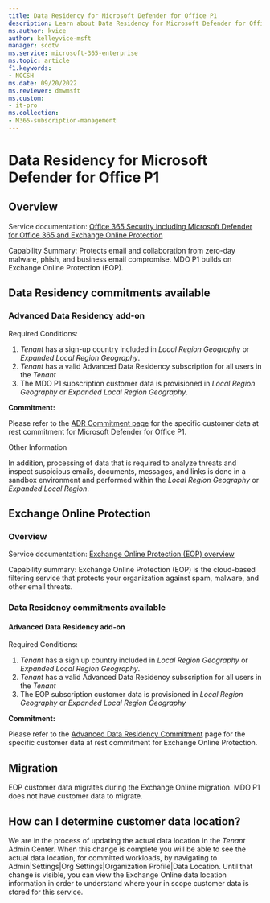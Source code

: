 ```yaml
---
title: Data Residency for Microsoft Defender for Office P1
description: Learn about Data Residency for Microsoft Defender for Office P1
ms.author: kvice
author: kelleyvice-msft
manager: scotv
ms.service: microsoft-365-enterprise
ms.topic: article
f1.keywords:
- NOCSH
ms.date: 09/20/2022
ms.reviewer: dmwmsft
ms.custom:
- it-pro
ms.collection:
- M365-subscription-management
---
```


# Data Residency for Microsoft Defender for Office P1

## Overview

Service documentation: [Office 365 Security including Microsoft Defender for Office 365 and Exchange Online Protection](/microsoft-365/security/office-365-security/defender-for-office-365)

Capability Summary: Protects email and collaboration from zero-day malware, phish, and business email compromise.  MDO P1 builds on Exchange Online Protection (EOP).  

## Data Residency commitments available

### Advanced Data Residency add-on

Required Conditions:

1. _Tenant_ has a sign-up country included in _Local Region Geography_ or _Expanded Local Region Geography_.
1. _Tenant_ has a valid Advanced Data Residency subscription for all users in the _Tenant_
1. The MDO P1 subscription customer data is provisioned in _Local Region Geography_ or _Expanded Local Region Geography_.

**Commitment:**

Please refer to the [ADR Commitment page](m365-dr-commitments.md#microsoft-defender-for-office-p1) for the specific customer data at rest commitment for Microsoft Defender for Office P1.

Other Information

In addition, processing of data that is required to analyze threats and inspect suspicious emails, documents, messages, and links is done in a sandbox environment and performed within the _Local Region Geography_ or _Expanded Local Region_.

## Exchange Online Protection

### Overview

Service documentation: [Exchange Online Protection (EOP) overview](/microsoft-365/security/office-365-security/eop-about)

Capability summary: Exchange Online Protection (EOP) is the cloud-based filtering service that protects your organization against spam, malware, and other email threats.

### Data Residency commitments available

#### Advanced Data Residency add-on

Required Conditions:

1. _Tenant_ has a sign up country included in _Local Region Geography_ or _Expanded Local Region Geography_.
1. _Tenant_ has a valid Advanced Data Residency subscription for all users in the _Tenant_
1. The EOP subscription customer data is provisioned in _Local Region Geography_ or _Expanded Local Region Geography_

**Commitment:**

Please refer to the [Advanced Data Residency Commitment](m365-dr-commitments.md) page for the specific customer data at rest commitment for Exchange Online Protection.

## Migration

EOP customer data migrates during the Exchange Online migration. MDO P1 does not have customer data to migrate.

## How can I determine customer data location?

We are in the process of updating the actual data location in the _Tenant_ Admin Center. When this change is complete you will be able to see the actual data location, for committed workloads, by navigating to Admin|Settings|Org Settings|Organization Profile|Data Location. Until that change is visible, you can view the Exchange Online data location information in order to understand where your in scope customer data is stored for this service.
